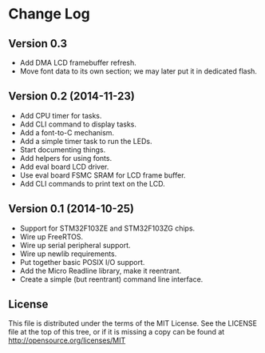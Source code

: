 Change Log
==========

Version 0.3
-----------

* Add DMA LCD framebuffer refresh.
* Move font data to its own section; we may later put it in dedicated flash.

Version 0.2 (2014-11-23)
------------------------

* Add CPU timer for tasks.
* Add CLI command to display tasks.
* Add a font-to-C mechanism.
* Add a simple timer task to run the LEDs.
* Start documenting things.
* Add helpers for using fonts.
* Add eval board LCD driver.
* Use eval board FSMC SRAM for LCD frame buffer.
* Add CLI commands to print text on the LCD.

Version 0.1 (2014-10-25)
------------------------

* Support for STM32F103ZE and STM32F103ZG chips.
* Wire up FreeRTOS.
* Wire up serial peripheral support.
* Wire up newlib requirements.
* Put together basic POSIX I/O support.
* Add the Micro Readline library, make it reentrant.
* Create a simple (but reentrant) command line interface.

License
-------

This file is distributed under the terms of the MIT License.
See the LICENSE file at the top of this tree, or if it is missing a copy can
be found at http://opensource.org/licenses/MIT
